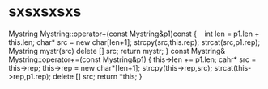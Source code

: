# sxsxsxsxs
Mystring Mystring::operator+(const Mystring&p1)const
{
    int len = p1.len + this.len;
    char* src = new char[len+1];
    strcpy(src,this.rep);
    strcat(src,p1.rep);
    Mystring mystr(src)
    delete [] src;
    return mystr;
}
const Mystring& Mystring::operator+=(const Mystring&p1)
{
    this->len += p1.len;
    cahr* src = this->rep;
    this->rep = new char*[len+1];
    strcpy(this->rep,src);
    strcat(this->rep,p1.rep);
    delete [] src;
    return *this;
}


